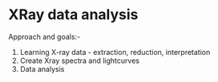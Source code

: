 # XRay data analysis

Approach and goals:-
1. Learning X-ray data - extraction, reduction, interpretation
2. Create Xray spectra and lightcurves
3. Data analysis
